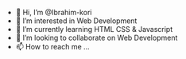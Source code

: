 - 👋 Hi, I’m @Ibrahim-kori
- 👀 I’m interested in Web Development
- 🌱 I’m currently learning HTML CSS & Javascript
- 💞️ I’m looking to collaborate on Web Development
- 📫 How to reach me ...

<!---
Ibrahim-kori/Ibrahim-kori is a ✨ special ✨ repository because its `README.md` (this file) appears on your GitHub profile.
You can click the Preview link to take a look at your changes.
--->
